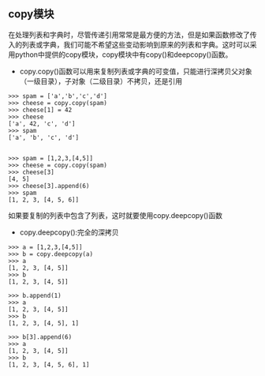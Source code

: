 ## copy模块



在处理列表和字典时，尽管传递引用常常是最方便的方法，但是如果函数修改了传入的列表或字典，我们可能不希望这些变动影响到原来的列表和字典。这时可以采用python中提供的copy模块，copy模块中有copy()和deepcopy()函数。

- copy.copy()函数可以用来复制列表或字典的可变值，只能进行深拷贝父对象（一级目录），子对象（二级目录）不拷贝，还是引用



```
>>> spam = ['a','b','c','d']
>>> cheese = copy.copy(spam)
>>> cheese[1] = 42
>>> cheese
['a', 42, 'c', 'd']
>>> spam
['a', 'b', 'c', 'd']


>>> spam = [1,2,3,[4,5]]
>>> cheese = copy.copy(spam)
>>> cheese[3]
[4, 5]
>>> cheese[3].append(6)
>>> spam
[1, 2, 3, [4, 5, 6]]
```

如果要复制的列表中包含了列表，这时就要使用copy.deepcopy()函数

- copy.deepcopy():完全的深拷贝



```
>>> a = [1,2,3,[4,5]]
>>> b = copy.deepcopy(a)
>>> a
[1, 2, 3, [4, 5]]
>>> b
[1, 2, 3, [4, 5]]

>>> b.append(1)
>>> a
[1, 2, 3, [4, 5]]
>>> b
[1, 2, 3, [4, 5], 1]

>>> b[3].append(6)
>>> a
[1, 2, 3, [4, 5]]
>>> b
[1, 2, 3, [4, 5, 6], 1]
```